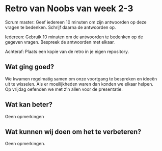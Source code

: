 # Retro van Noobs van week 2-3
Scrum master: Geef iedereen 10 minuten om zijn antwoorden op deze vragen te bedenken. Schrijf daarna de antwoorden op. 

Iedereen: Gebruik 10 minuten om de antwoorden te bedenken op de gegeven vragen. Bespreek de antwoorden met elkaar.

Achteraf: Plaats een kopie van de retro in je eigen repository.

## Wat ging goed?

We kwamen regelmatig samen om onze voortgang te bespreken en ideeën uit te wisselen.
Als er moeilijkheden waren dan konden we elkaar helpen. 
Op vrijdag oefenden we met z'n allen voor de presentatie.

## Wat kan beter?
Geen opmerkingen

## Wat kunnen wij doen om het te verbeteren?
Geen opmerkingen.